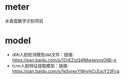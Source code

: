 # meter
水表盘数字识别项目
# model
* dlib人脸检测模型dat文件：链接: https://pan.baidu.com/s/1ZnEZizQ4lMwxeyosOtBi-g
* lcnn人脸特征提取模型：链接: https://pan.baidu.com/s/1eSyrexYWnyhCcEscY23Fcg